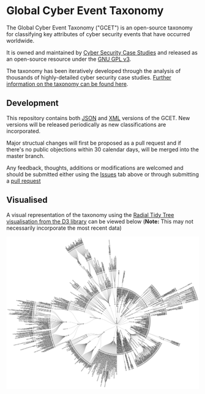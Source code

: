 # Global Cyber Event Taxonomy
The Global Cyber Event Taxonomy ("GCET") is an open-source taxonomy for classifying key attributes of cyber security events that have occurred worldwide.

It is owned and maintained by [Cyber Security Case Studies](https://www.cybersecuritycasestudies.com/) and released as an open-source resource under the [GNU GPL v3](LICENSE).

The taxonomy has been iteratively developed through the analysis of thousands of highly-detailed cyber security case studies. [Further information on the taxonomy can be found here](https://www.cybersecuritycasestudies.com/global-cyber-event-taxonomy).

## Development
This repository contains both [JSON](gcet.json) and [XML](gcet.xml) versions of the GCET. New versions will be released periodically as new classifications are incorporated.

Major structual changes will first be proposed as a pull request and if there's no public objections within 30 calendar days, will be merged into the master branch.

Any feedback, thoughts, additions or modifications are welcomed and should be submitted either using the [Issues](https://github.com/cyber-security-case-studies/global-cyber-event-taxonomy/issues) tab above or through submitting a [pull request](https://github.com/cyber-security-case-studies/global-cyber-event-taxonomy/pulls)

## Visualised
A visual representation of the taxonomy using the [Radial Tidy Tree visualisation from the D3 library](https://github.com/d3/d3) can be viewed below (**Note:** This may not necessarily incorporate the most recent data)

![alt text](gcet-taxonomy-full-view.png "Full view of the Global Cyber Event Taxonomy laid out as a radial tree")
